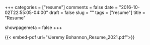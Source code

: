 +++
categories = ["resume"]
comments = false
date = "2016-10-02T22:55:05-04:00"
draft = false
slug = ""
tags = ["resume"]
title = "Resume"

showpagemeta = false
+++

{{< embed-pdf url="/Jeremy Bohannon_Resume_2021.pdf">}}


